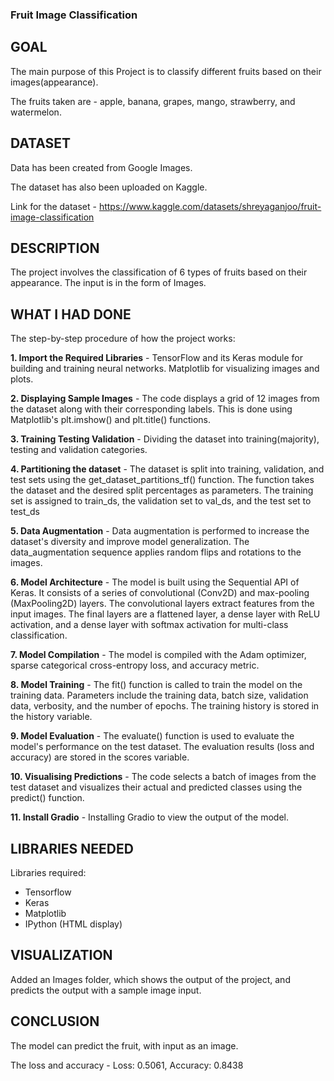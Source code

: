 ### Fruit Image Classification

## GOAL

The main purpose of this Project is to classify different fruits based on their images(appearance).

The fruits taken are - apple, banana, grapes, mango, strawberry, and watermelon. 

## DATASET

Data has been created from Google Images.

The dataset has also been uploaded on Kaggle. 

Link for the dataset - https://www.kaggle.com/datasets/shreyaganjoo/fruit-image-classification

## DESCRIPTION

The project involves the classification of 6 types of fruits based on their appearance. The input is in the form of Images. 

## WHAT I HAD DONE

The step-by-step procedure of how the project works:

**1. Import the Required Libraries** - TensorFlow and its Keras module for building and training neural networks.  Matplotlib for visualizing images and plots.

**2. Displaying Sample Images** - The code displays a grid of 12 images from the dataset along with their corresponding labels. This is done using Matplotlib's plt.imshow() and plt.title() functions.

**3. Training Testing Validation** - Dividing the dataset into training(majority), testing and validation categories.

**4. Partitioning the dataset** -  The dataset is split into training, validation, and test sets using the get_dataset_partitions_tf() function. The function takes the dataset and the desired split percentages as parameters. The training set is assigned to train_ds, the validation set to val_ds, and the test set to test_ds

**5. Data Augmentation** - Data augmentation is performed to increase the dataset's diversity and improve model generalization. The data_augmentation sequence applies random flips and rotations to the images.

**6. Model Architecture** - The model is built using the Sequential API of Keras. It consists of a series of convolutional (Conv2D) and max-pooling (MaxPooling2D) layers. The convolutional layers extract features from the input images. The final layers are a flattened layer, a dense layer with ReLU activation, and a dense layer with softmax activation for multi-class classification.

**7. Model Compilation** - The model is compiled with the Adam optimizer, sparse categorical cross-entropy loss, and accuracy metric.

**8. Model Training** - The fit() function is called to train the model on the training data. Parameters include the training data, batch size, validation data, verbosity, and the number of epochs. The training history is stored in the history variable.

**9. Model Evaluation** - The evaluate() function is used to evaluate the model's performance on the test dataset. The evaluation results (loss and accuracy) are stored in the scores variable.

**10. Visualising Predictions** - The code selects a batch of images from the test dataset and visualizes their actual and predicted classes using the predict() function.

**11. Install Gradio** - Installing Gradio to view the output of the model. 

## LIBRARIES NEEDED

Libraries required:
* Tensorflow
* Keras
* Matplotlib
* IPython (HTML display)


## VISUALIZATION

Added an Images folder, which shows the output of the project, and predicts the output with a sample image input. 

## CONCLUSION
The model can predict the fruit, with input as an image. 

The loss and accuracy - Loss: 0.5061,  Accuracy: 0.8438


